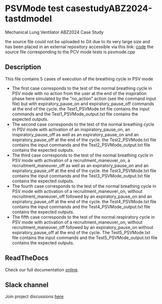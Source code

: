 # PSVMode test casestudyABZ2024-tastdmodel
Mechanical Lung Ventilator ABZ2024 Case Study

the source file could not be uploaded to Git due to its very large size and has been placed in an external repository accessible via this link: [code](https://usherbrooke-my.sharepoint.com/:f:/r/personal/ndoa2501_usherbrooke_ca/Documents/Mechanical%20Ventilator?csf=1&web=1&e=TuqerS)
the source file corresponding to the PCV mode tests is psvmode.cpp

## Description

This file contains 5 cases of execution of the breathing cycle in PSV mode
- The first case corresponds to the test of the normal breathing cycle in PSV mode with no action from the user at the end of the inspiration phase here simulated by the "no_action" action (see the command input file) but with expiratory_pause_on and expiratory_pause_off commands at the end of the cycle. the Test1_PSVMode.txt file contains the input commands and the Test1_PSVMode_output.txt file contains the expected outputs.
- The second case corresponds to the test of the normal breathing cycle in PSV mode with activation of an inspiratory_pause_on, an inspiratory_pause_off as well as an expiratory_pause_on and an expiratory_pause_off at the end of the cycle. the Test2_PSVMode.txt file contains the input commands and the Test2_PSVMode_output.txt file contains the expected outputs.
- The third case corresponds to the test of the normal breathing cycle in PSV mode with activation of a recruitment_maneuver_on, a recruitment_maneuver_off as well as an expiratory_pause_on and an expiratory_pause_off at the end of the cycle. the Test3_PSVMode.txt file contains the input commands and the Test3_PSVMode_output.txt file contains the expected outputs.
- The fourth case corresponds to the test of the normal breathing cycle in PSV mode with activation of a recruitment_maneuver_on, without recruitment_maneuver_off followed by an expiratory_pause_on and an expiratory_pause_off at the end of the cycle. the Test4_PSVMode.txt file contains the input commands and the Test4_PSVMode_output.txt file contains the expected outputs.
- The fifth case corresponds to the test of the normal respiratory cycle in PSV mode with activation of a recruitment_maneuver_on, without recruitment_maneuver_off followed by an expiratory_pause_on without expiratory_pause_off at the end of the cycle. The Test5_PSVMode.txt file contains the input commands and the Test5_PSVMode_output.txt file contains the expected outputs.




## ReadTheDocs

Check our full documentation [online](https://castd.readthedocs.io/).

## Slack channel

Join project discussions [here](https://astd-cse.slack.com/)
